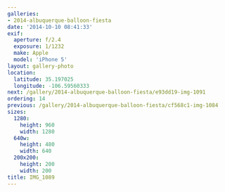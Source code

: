 ```yaml
---
galleries:
- 2014-albuquerque-balloon-fiesta
date: '2014-10-10 08:41:33'
exif:
  aperture: f/2.4
  exposure: 1/1232
  make: Apple
  model: 'iPhone 5'
layout: gallery-photo
location:
  latitude: 35.197025
  longitude: -106.59560333
next: /gallery/2014-albuquerque-balloon-fiesta/e93dd19-img-1091
ordering: 14
previous: /gallery/2014-albuquerque-balloon-fiesta/cf568c1-img-1084
sizes:
  1280:
    height: 960
    width: 1280
  640w:
    height: 480
    width: 640
  200x200:
    height: 200
    width: 200
title: IMG_1089
---
```

